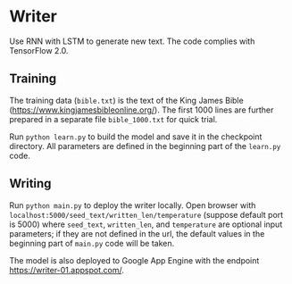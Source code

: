 # Writer

Use RNN with LSTM to generate new text. The code complies with TensorFlow 2.0.

## Training

The training data (`bible.txt`) is the text of the King James Bible (https://www.kingjamesbibleonline.org/). The first 1000 lines are further prepared in a separate file `bible_1000.txt` for quick trial.

Run `python learn.py` to build the model and save it in the checkpoint directory. All parameters are defined in the beginning part of the `learn.py` code.

## Writing

Run `python main.py` to deploy the writer locally. Open browser with `localhost:5000/seed_text/written_len/temperature` (suppose default port is 5000) where `seed_text`, `written_len`, and `temperature` are optional input parameters; if they are not defined in the url, the default values in the beginning part of `main.py` code will be taken.

The model is also deployed to Google App Engine with the endpoint https://writer-01.appspot.com/.
